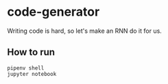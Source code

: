 # code-generator
Writing code is hard, so let's make an RNN do it for us.


## How to run
`pipenv shell`  
`jupyter notebook`

